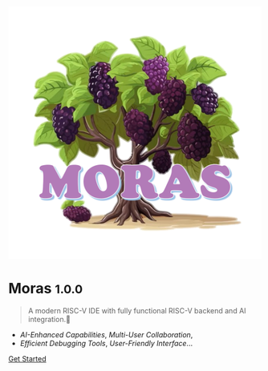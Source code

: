 <!-- _coverpage.md -->

![Logo](assets/index_logo.png)

# Moras <small>1.0.0</small>

> A modern RISC-V IDE with fully functional RISC-V backend and AI integration.🚀

- *AI-Enhanced Capabilities*, *Multi-User Collaboration*, 
- *Efficient Debugging Tools*, *User-Friendly Interface*...

[Get Started](README.md)
